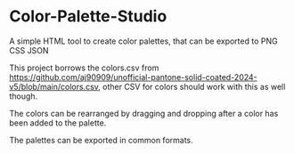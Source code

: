 # Color-Palette-Studio
A simple HTML tool to create color palettes, that can be exported to PNG CSS JSON

This project borrows the colors.csv from https://github.com/aj90909/unofficial-pantone-solid-coated-2024-v5/blob/main/colors.csv, other CSV for colors should work with this as well though.

The colors can be rearranged by dragging and dropping after a color has been added to the palette.

The palettes can be exported in common formats.
